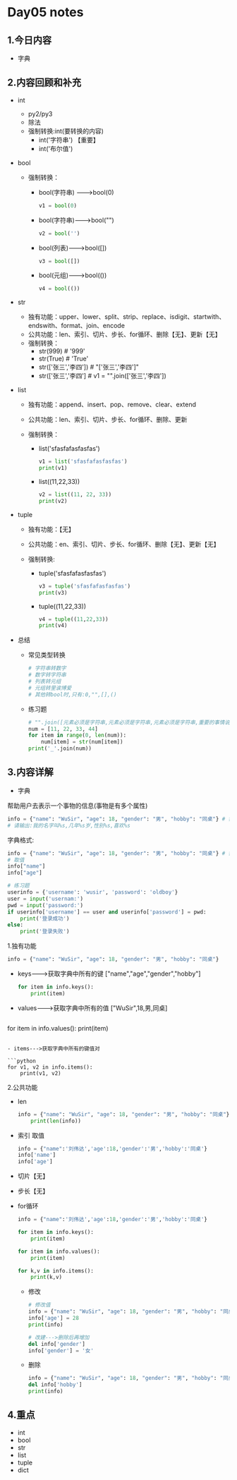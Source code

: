 # Day05 notes

## 1.今日内容

- 字典

## 2.内容回顾和补充

- int
  - py2/py3
  - 除法
  - 强制转换:int(要转换的内容)
    - int('字符串') 【重要】
    - int('布尔值')

- bool

  - 强制转换：

    - bool(字符串) --->bool(0)

      ```python
      v1 = bool(0)
      ```

    - bool(字符串)--->bool("")

      ```python
      v2 = bool('')
      ```

    - bool(列表)--->bool([])

      ```python
      v3 = bool([])
      ```

    - bool(元组)--->bool(())

      ```python
      v4 = bool(())
      ```

- str

  - 独有功能：upper、lower、split、strip、replace、isdigit、startwith、endswith、format、join、encode
  - 公共功能：len、索引、切片、步长、for循环、删除【无】、更新【无】
  - 强制转换：
    - str(999) # '999'
    - str(True) # 'True'
    - str(['张三','李四']) # "['张三','李四']"    
    - str(['张三','李四'] #  v1 = "".join(['张三','李四'])

- list

  - 独有功能：append、insert、pop、remove、clear、extend

  - 公共功能：len、索引、切片、步长、for循环、删除、更新

  - 强制转换：

    - list('sfasfafasfasfas')

      ```python
      v1 = list('sfasfafasfasfas')
      print(v1)
      ```

    - list((11,22,33))

      ```python
      v2 = list((11, 22, 33))
      print(v2)
      ```

- tuple

  - 独有功能：【无】

  - 公共功能：en、索引、切片、步长、for循环、删除【无】、更新【无】

  - 强制转换:

    - tuple('sfasfafasfasfas')

      ```python
      v3 = tuple('sfasfafasfasfas')
      print(v3)
      ```

    - tuple((11,22,33))

      ```python
      v4 = tuple((11,22,33))
      print(v4)
      ```

- 总结

  - 常见类型转换

    ```python
    # 字符串转数字
    # 数字转字符串
    # 列表转元组
    # 元组转里诶博爱
    # 其他转bool时,只有:0,"",[],()
    ```

  - 练习题

    ```python
    # "".join([元素必须是字符串,元素必须是字符串,元素必须是字符串,重要的事情说三遍])
    num = [11, 22, 33, 44]
    for item in range(0, len(num)):
        num[item] = str(num[item])
    print('_'.join(num))
    ```

## 3.内容详解

- 字典

帮助用户去表示一个事物的信息(事物是有多个属性)

```python
info = {"name": "WuSir", "age": 18, "gender": "男", "hobby": "同桌"} # 键值对
# 请输出:我的名字叫%s,几年%s岁,性别%s,喜欢%s
```

字典格式:

```python
info = {"name": "WuSir", "age": 18, "gender": "男", "hobby": "同桌"} # 键值对
# 取值
info["name"]
info["age"]
```

```python
# 练习题
userinfo = {'username': 'wusir', 'password': 'oldboy'}
user = input('usernam:')
pwd = input('password:')
if userinfo['username'] == user and userinfo['password'] = pwd:
	print('登录成功')
else:
	print('登录失败')
```

1.独有功能

```python
info = {"name": "WuSir", "age": 18, "gender": "男", "hobby": "同桌"}
```

- keys--->获取字典中所有的键  ["name","age","gender","hobby"]

  ```python
  for item in info.keys():
      print(item)
  ```

- values--->获取字典中所有的值  ["WuSir",18,男,同桌]

  ```python
for item in info.values():
      print(item)
  
  ```

- items--->获取字典中所有的键值对

  ```python
for v1, v2 in info.items():
      print(v1, v2)
  ```

2.公共功能

- len

  ```python
  info = {"name": "WuSir", "age": 18, "gender": "男", "hobby": "同桌"}
      print(len(info))
  ```

- 索引    取值

  ```python
  info = {"name":'刘伟达','age':18,'gender':'男','hobby':'同桌'}
  info['name']
  info['age']
  ```

- 切片【无】

- 步长【无】

- for循环

  ```python
  info = {"name":'刘伟达','age':18,'gender':'男','hobby':'同桌'}
  
  for item in info.keys():
      print(item)
  
  for item in info.values():
      print(item)
  
  for k,v in info.items():
      print(k,v)
  ```

  - 修改
  
    ```python
    # 修改值
    info = {"name": "WuSir", "age": 18, "gender": "男", "hobby": "同桌"}
    info['age'] = 28
    print(info)
    
    # 改建--->删除后再增加
    del info['gender']
    info['gender'] = '女'
    ```
  - 删除
  
    ```python
    info = {"name": "WuSir", "age": 18, "gender": "男", "hobby": "同桌"}
    del info['hobby']
    print(info)
    ```

## 4.重点

- int
- bool
- str
- list
- tuple
- dict

